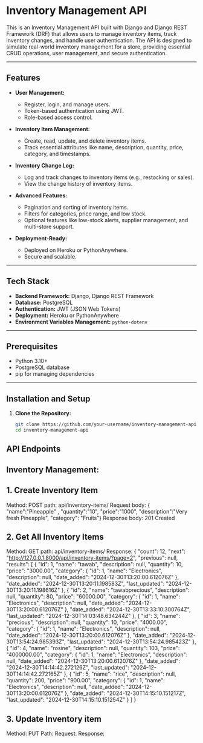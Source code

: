# Inventory Management API

This is an Inventory Management API built with Django and Django REST Framework (DRF) that allows users to manage inventory items, track inventory changes, and handle user authentication. The API is designed to simulate real-world inventory management for a store, providing essential CRUD operations, user management, and secure authentication.

---

## Features

- **User Management:**

  - Register, login, and manage users.
  - Token-based authentication using JWT.
  - Role-based access control.

- **Inventory Item Management:**

  - Create, read, update, and delete inventory items.
  - Track essential attributes like name, description, quantity, price, category, and timestamps.

- **Inventory Change Log:**

  - Log and track changes to inventory items (e.g., restocking or sales).
  - View the change history of inventory items.

- **Advanced Features:**

  - Pagination and sorting of inventory items.
  - Filters for categories, price range, and low stock.
  - Optional features like low-stock alerts, supplier management, and multi-store support.

- **Deployment-Ready:**
  - Deployed on Heroku or PythonAnywhere.
  - Secure and scalable.

---

## Tech Stack

- **Backend Framework:** Django, Django REST Framework
- **Database:** PostgreSQL
- **Authentication:** JWT (JSON Web Tokens)
- **Deployment:** Heroku or PythonAnywhere
- **Environment Variables Management:** `python-dotenv`

---

## Prerequisites

- Python 3.10+
- PostgreSQL database
- pip for managing dependencies

---

## Installation and Setup

1. **Clone the Repository:**
   ```bash
   git clone https://github.com/your-username/inventory-management-api.git
   cd inventory-management-api
   ```

## API Endpoints

## Inventory Management:

## 1. Create Inventory Item

Method: POST
path: api/inventory-items/
Request body: { "name":"Pineapple" , "quantity":"10", "price":"1000", "description":"Very fresh Pineapple", "category": "Fruits"}
Response body: 201 Created

## 2. Get All Inventory Items 
Method: GET
path: api/inventory-items/
Response: 
        {
    "count": 12,
    "next": "http://127.0.0.1:8000/api/inventory-items/?page=2",
    "previous": null,
    "results": [
        {
            "id": 1,
            "name": "tawab",
            "description": null,
            "quantity": 10,
            "price": "3000.00",
            "category": {
                "id": 1,
                "name": "Electronics",
                "description": null,
                "date_added": "2024-12-30T13:20:00.612076Z"
            },
            "date_added": "2024-12-30T13:20:11.198583Z",
            "last_updated": "2024-12-30T13:20:11.198616Z"
        },
        {
            "id": 2,
            "name": "tawabprecious",
            "description": null,
            "quantity": 80,
            "price": "60000.00",
            "category": {
                "id": 1,
                "name": "Electronics",
                "description": null,
                "date_added": "2024-12-30T13:20:00.612076Z"
            },
            "date_added": "2024-12-30T13:33:10.300764Z",
            "last_updated": "2024-12-30T14:03:48.634244Z"
        },
        {
            "id": 3,
            "name": "precious",
            "description": null,
            "quantity": 10,
            "price": "4000.00",
            "category": {
                "id": 1,
                "name": "Electronics",
                "description": null,
                "date_added": "2024-12-30T13:20:00.612076Z"
            },
            "date_added": "2024-12-30T13:54:24.985393Z",
            "last_updated": "2024-12-30T13:54:24.985423Z"
        },
        {
            "id": 4,
            "name": "rosine",
            "description": null,
            "quantity": 103,
            "price": "4000000.00",
            "category": {
                "id": 1,
                "name": "Electronics",
                "description": null,
                "date_added": "2024-12-30T13:20:00.612076Z"
            },
            "date_added": "2024-12-30T14:14:42.272126Z",
            "last_updated": "2024-12-30T14:14:42.272165Z"
        },
        {
            "id": 5,
            "name": "rice",
            "description": null,
            "quantity": 200,
            "price": "900.00",
            "category": {
                "id": 1,
                "name": "Electronics",
                "description": null,
                "date_added": "2024-12-30T13:20:00.612076Z"
            },
            "date_added": "2024-12-30T14:15:10.151217Z",
            "last_updated": "2024-12-30T14:15:10.151254Z"
        }
    ]
}


## 3. Update Inventory item 
Method: PUT
Path:
Request:
Response: 